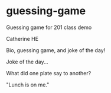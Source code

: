 # guessing-game
Guessing game for 201 class demo

Catherine HE

Bio, guessing game, and joke of the day!

Joke of the day...

What did one plate say to another?

"Lunch is on me."
